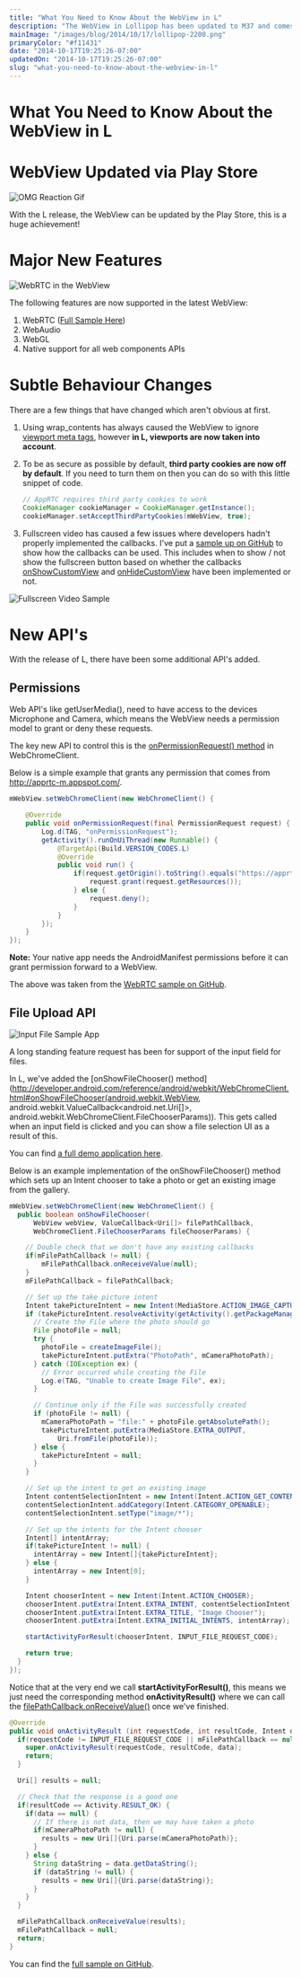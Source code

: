 ```yaml
---
title: "What You Need to Know About the WebView in L"
description: "The WebView in Lollipop has been updated to M37 and comes with some new API's and alterations to some behaviours. I've noted them down just in case."
mainImage: "/images/blog/2014/10/17/lollipop-2200.png"
primaryColor: "#f11431"
date: "2014-10-17T19:25:26-07:00"
updatedOn: "2014-10-17T19:25:26-07:00"
slug: "what-you-need-to-know-about-the-webview-in-l"
---
```


# What You Need to Know About the WebView in L

# WebView Updated via Play Store

![OMG Reaction Gif](/images/blog/2014/10/17/tumblr-lm11bt4oak1qe6xr2.gif)

With the L release, the WebView can be updated by the Play Store, this is a huge achievement!

# Major New Features

![WebRTC in the WebView](/images/blog/2014/10/17/328932a7-4adf-4e9a-8542-cc16ed01b963.png "400")

The following features are now supported in the latest WebView:

1. WebRTC ([Full Sample Here](https://github.com/GoogleChrome/chromium-webview-samples/tree/master/webrtc-example))
2. WebAudio
3. WebGL
4. Native support for all web components APIs

# Subtle Behaviour Changes

There are a few things that have changed which aren't obvious at first.

1.  Using wrap_contents has always caused the WebView to ignore [viewport meta tags](https://developers.google.com/web/fundamentals/layouts/rwd-fundamentals/set-the-viewport?hl=en), however **in L, viewports are now taken into account**.
2.  To be as secure as possible by default, **third party cookies are now off by default**. If you need to turn them on then you can do so with this little snippet of code.

    ```java
    // AppRTC requires third party cookies to work
    CookieManager cookieManager = CookieManager.getInstance();
    cookieManager.setAcceptThirdPartyCookies(mWebView, true);
    ```

3. Fullscreen video has caused a few issues where developers hadn't properly implemented the callbacks. I've put a [sample up on GitHub](https://github.com/GoogleChrome/chromium-webview-samples/tree/master/fullscreen-video-sample) to show how the callbacks can be used. This includes when to show / not show the fullscreen button based on whether the callbacks <a href="http://developer.android.com/reference/android/webkit/WebChromeClient.html#onShowCustomView(android.view.View, android.webkit.WebChromeClient.CustomViewCallback">onShowCustomView</a> and [onHideCustomView](http://developer.android.com/reference/android/webkit/WebChromeClient.html#onHideCustomView()) have been implemented or not.

![Fullscreen Video Sample](/images/blog/2014/10/17/09894563-e134-4962-9a3a-1de11c2fbf99.png "400")

# New API's

With the release of L, there have been some additional API's added.

## Permissions

Web API's like getUserMedia(), need to have access to the devices Microphone and Camera, which means the WebView needs a permission model to grant or deny these requests.

The key new API to control this is the [onPermissionRequest() method](http://developer.android.com/reference/android/webkit/WebChromeClient.html#onPermissionRequest(android.webkit.PermissionRequest)) in WebChromeClient.

Below is a simple example that grants any permission that comes from http://apprtc-m.appspot.com/.

```java
mWebView.setWebChromeClient(new WebChromeClient() {

    @Override
    public void onPermissionRequest(final PermissionRequest request) {
        Log.d(TAG, "onPermissionRequest");
        getActivity().runOnUiThread(new Runnable() {
            @TargetApi(Build.VERSION_CODES.L)
            @Override
            public void run() {
                if(request.getOrigin().toString().equals("https://apprtc-m.appspot.com/")) {
                    request.grant(request.getResources());
                } else {
                    request.deny();
                }
            }
        });
    }
});
```

**Note:** Your native app needs the AndroidManifest permissions before it can grant permission forward to a WebView.

The above was taken from the [WebRTC sample on GitHub](https://github.com/GoogleChrome/chromium-webview-samples/tree/master/webrtc-example).

## File Upload API

![Input File Sample App](/images/blog/2014/10/17/b6ef89db-32fd-42ee-8e6d-6c81af3a3a6a.png "400")

A long standing feature request has been for support of the input field for files.

In L, we've added the [onShowFileChooser() method](http://developer.android.com/reference/android/webkit/WebChromeClient.html#onShowFileChooser(android.webkit.WebView, android.webkit.ValueCallback<android.net.Uri[]>, android.webkit.WebChromeClient.FileChooserParams)). This gets called when an input field is clicked and you can show a file selection UI as a result of this.

You can find [a full demo application here](https://github.com/GoogleChrome/chromium-webview-samples/tree/master/input-file-example).

Below is an example implementation of the onShowFileChooser() method which sets up an Intent chooser to take a photo or get an existing image from the gallery.

```java
mWebView.setWebChromeClient(new WebChromeClient() {
  public boolean onShowFileChooser(
      WebView webView, ValueCallback<Uri[]> filePathCallback,
      WebChromeClient.FileChooserParams fileChooserParams) {

    // Double check that we don't have any existing callbacks
    if(mFilePathCallback != null) {
        mFilePathCallback.onReceiveValue(null);
    }
    mFilePathCallback = filePathCallback;

    // Set up the take picture intent
    Intent takePictureIntent = new Intent(MediaStore.ACTION_IMAGE_CAPTURE);
    if (takePictureIntent.resolveActivity(getActivity().getPackageManager()) != null) {
      // Create the File where the photo should go
      File photoFile = null;
      try {
        photoFile = createImageFile();
        takePictureIntent.putExtra("PhotoPath", mCameraPhotoPath);
      } catch (IOException ex) {
        // Error occurred while creating the File
        Log.e(TAG, "Unable to create Image File", ex);
      }

      // Continue only if the File was successfully created
      if (photoFile != null) {
        mCameraPhotoPath = "file:" + photoFile.getAbsolutePath();
        takePictureIntent.putExtra(MediaStore.EXTRA_OUTPUT,
            Uri.fromFile(photoFile));
      } else {
        takePictureIntent = null;
      }
    }

    // Set up the intent to get an existing image
    Intent contentSelectionIntent = new Intent(Intent.ACTION_GET_CONTENT);
    contentSelectionIntent.addCategory(Intent.CATEGORY_OPENABLE);
    contentSelectionIntent.setType("image/*");

    // Set up the intents for the Intent chooser
    Intent[] intentArray;
    if(takePictureIntent != null) {
      intentArray = new Intent[]{takePictureIntent};
    } else {
      intentArray = new Intent[0];
    }

    Intent chooserIntent = new Intent(Intent.ACTION_CHOOSER);
    chooserIntent.putExtra(Intent.EXTRA_INTENT, contentSelectionIntent);
    chooserIntent.putExtra(Intent.EXTRA_TITLE, "Image Chooser");
    chooserIntent.putExtra(Intent.EXTRA_INITIAL_INTENTS, intentArray);

    startActivityForResult(chooserIntent, INPUT_FILE_REQUEST_CODE);

    return true;
  }
});
```

Notice that at the very end we call **startActivityForResult()**, this means we just need the corresponding method **onActivityResult()** where we can call the [filePathCallback.onReceiveValue()](http://developer.android.com/reference/android/webkit/ValueCallback.html) once we've finished.

```java
@Override
public void onActivityResult (int requestCode, int resultCode, Intent data) {
  if(requestCode != INPUT_FILE_REQUEST_CODE || mFilePathCallback == null) {
    super.onActivityResult(requestCode, resultCode, data);
    return;
  }

  Uri[] results = null;

  // Check that the response is a good one
  if(resultCode == Activity.RESULT_OK) {
    if(data == null) {
      // If there is not data, then we may have taken a photo
      if(mCameraPhotoPath != null) {
        results = new Uri[]{Uri.parse(mCameraPhotoPath)};
      }
    } else {
      String dataString = data.getDataString();
      if (dataString != null) {
        results = new Uri[]{Uri.parse(dataString)};
      }
    }
  }

  mFilePathCallback.onReceiveValue(results);
  mFilePathCallback = null;
  return;
}
```

You can find the [full sample on GitHub](https://github.com/GoogleChrome/chromium-webview-samples/tree/master/input-file-example).
